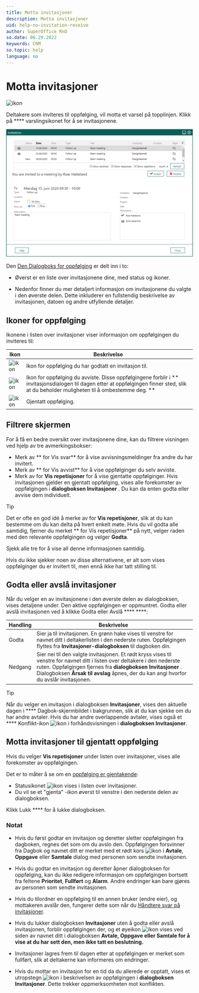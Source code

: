```yaml
---
title: Motta invitasjoner
description: Motta invitasjoner
uid: help-no-invitation-receive
author: SuperOffice RnD
so.date: 06.29.2022
keywords: CRM
so.topic: help
language: no
---
```


# Motta invitasjoner

![ikon][img1]

Deltakere som inviteres til oppfølging, vil motta et varsel på topplinjen. Klikk på **** varslingsikonet for å se invitasjonene.

![ Motta invitasjoner - skjermbilde][img2]

Den [Den Dialogboks for oppfølging][1] er delt inn i to:

* Øverst er en liste over invitasjonene dine, med status og ikoner.

* Nedenfor finner du mer detaljert informasjon om invitasjonene du valgte i den øverste delen. Dette inkluderer en fullstendig beskrivelse av invitasjonen, datoen og andre utfyllende detaljer.

## Ikoner for oppfølging

Ikonene i listen over invitasjoner viser informasjon om oppfølgingen du inviteres til:

| Ikon | Beskrivelse |
|---|---|
| ![ikon][img3] | Ikon for oppfølging du har godtatt en invitasjon til. |
| ![ikon][img4] | Ikon for oppfølging du avviste. Disse oppfølgingene forblir i ** invitasjonsdialogen til dagen etter at oppfølgingen finner sted, slik at du beholder muligheten til å ombestemme deg. **|
| ![ikon][img5] | Gjentatt oppfølging. |

## Filtrere skjermen

For å få en bedre oversikt over invitasjonene dine, kan du filtrere visningen ved hjelp av tre avmerkingsbokser:

* Merk av ** for Vis svar** for å vise avvisningsmeldinger fra andre du har invitert.
* Merk av ** for Vis avvist** for å vise oppfølginger du selv avviste.
* Merk av for **Vis repetisjoner** for å vise gjentatte oppfølginger. Hvis invitasjonen gjelder en gjentatt oppfølging, vises alle forekomster av oppfølgingen i **dialogboksen Invitasjoner** . Du kan da enten godta eller avvise dem individuelt.

> [!TIP]
> Det er ofte en god idé å merke av for **Vis repetisjoner**, slik at du kan bestemme om du kan delta på hvert enkelt møte. Hvis du vil godta alle samtidig, fjerner du merket ** for Vis repetisjoner** på nytt, velger raden med den relevante oppfølgingen og velger **Godta**.

Sjekk alle tre for å vise all denne informasjonen samtidig.

Hvis du ikke sjekker noen av disse alternativene, er alt som vises oppfølginger du er invitert til, men ennå ikke har tatt stilling til.

## <a id="accept" />Godta eller avslå invitasjoner

Når du velger en av invitasjonene i den øverste delen av dialogboksen, vises detaljene under. Den aktive oppfølgingen er oppmuntret. Godta eller avslå invitasjonen ved å klikke Godta eller Avslå **** ****:

| Handling | Beskrivelse |
|---|---|
| Godta | Sier ja til invitasjonen. En grønn hake vises til venstre for navnet ditt i deltakerlisten i den nederste ruten. Oppfølgingen flyttes fra **Invitasjoner-dialogboksen** til dagboken din. |
| Nedgang | Sier nei til den valgte invitasjonen. Et rødt kryss vises til venstre for navnet ditt i listen over deltakere i den nederste ruten. Oppfølgingen fjernes fra **dialogboksen Invitasjoner** . Dialogboksen **Årsak til avslag** åpnes, der du kan angi hvorfor du avslår invitasjonen. |

> [!TIP]
> Når du velger en invitasjon  i dialogboksen **Invitasjoner**,  vises den aktuelle dagen i **** Dagbok-skjermbildet i bakgrunnen, slik at du kan sjekke om du har andre avtaler.
Hvis du har andre overlappende avtaler, vises også et **** Konflikt-ikon ![ikon][img6] i  forhåndsvisningen i **dialogboksen Invitasjoner**.

## Motta invitasjoner til gjentatt oppfølging

Hvis du velger **Vis repetisjoner** under listen over invitasjoner, vises alle forekomster av oppfølgingen.

Det er to måter å se om en [oppfølging er gjentakende][3]:

* Statusikonet ![ikon][img5] vises i listen over invitasjoner.
* Du vil se et "gjenta" -ikon øverst til venstre i den nederste delen av dialogboksen.

Klikk Lukk **** for å lukke dialogboksen.

### Notat

* Hvis du først godtar en invitasjon og deretter sletter oppfølgingen fra dagboken, regnes det som om du avslo den. Oppfølgingen forsvinner fra Dagbok og navnet ditt er merket med et rødt kors ![ikon][img4] i **Avtale**, **Oppgave** eller **Samtale** dialog med personen som sendte invitasjonen.

* Hvis du godtar en invitasjon og deretter åpner dialogboksen for oppfølging, kan du ikke redigere informasjon om oppfølgingen bortsett fra  feltene **Prioritet**, **Fullført** og **Alarm**. Andre endringer kan bare gjøres av personen som sendte invitasjonen.

* Hvis du tilordner en oppfølging til en annen bruker (endre eier), og mottakeren avslår den, fungerer dette som når du [Håndtere svar på invitasjoner][4].

* Hvis du lukker  dialogboksen **Invitasjoner** uten å godta eller avslå invitasjonen, forblir oppfølgingen der, og et øyeikon ![ikon][img7] vises ved siden av navnet ditt i  dialogboksen **Avtale, **Oppgave** eller **Samtale** for å vise at du har sett den, men ikke tatt en beslutning.** 

* Invitasjoner lagres frem til dagen etter at oppfølgingen er merket som fullført, slik at deltakerne kan informeres om endringer.

* Hvis du mottar en invitasjon for en tid da du allerede er opptatt, vises et utropstegn ![ikon][img6] i  beskrivelsen av oppfølgingen i **dialogboksen Invitasjoner**. Dette trekker oppmerksomheten mot konflikten.

<!-- Referenced links -->
[1]: ../screen/dialog-for-followups.md
[3]: ../recurrence/create.md
[4]: response.md

<!-- Referenced images -->
[img1]: ../../../../media/icons/notice-new.png
[img2]: media/invitation.bmp
[img3]: ../../../../../common/icons/check-black.png
[img4]: ../../../../../common/icons/reject-appointment-icon.png
[img5]: ../../../../media/icons/recurring-booking-assignment.bmp
[img6]: ../../../../../common/icons/warning-red.png
[img7]: ../../../../../common/icons/assignment-seen.png
